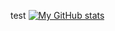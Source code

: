 test
[![My GitHub stats](https://github-readme-stats.vercel.app/api?username=ahmed-ayman)](https://github.com/anuraghazra/github-readme-stats)
